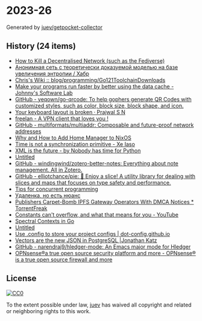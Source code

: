 # 2023-26

Generated by [juev/getpocket-collector](https://github.com/juev/getpocket-collector)

## History (24 items)

- [How to Kill a Decentralised Network (such as the Fediverse)](https://ploum.net/2023-06-23-how-to-kill-decentralised-networks.html)
- [Анонимная сеть с теоретически доказуемой моделью на базе увеличения энтропии / Хабр](https://habr.com/ru/articles/743630/)
- [Chris's Wiki :: blog/programming/Go121ToolchainDownloads](https://utcc.utoronto.ca/~cks/space/blog/programming/Go121ToolchainDownloads)
- [Make your programs run faster by better using the data cache - Johnny's Software Lab](https://johnnysswlab.com/make-your-programs-run-faster-by-better-using-the-data-cache/)
- [GitHub - yeqown/go-qrcode: To help gophers generate QR Codes with customized styles, such as color, block size, block shape, and icon.](https://github.com/yeqown/go-qrcode)
- [Your keyboard layout is broken · Prajwal S N](https://www.snprajwal.com/blog/keyboards-are-broken/)
- [freelan - A VPN client that loves you !](https://freelan.org)
- [GitHub - multiformats/multiaddr: Composable and future-proof network addresses](https://github.com/multiformats/multiaddr)
- [Why and How to Add Home Manager to NixOS](https://drakerossman.com/blog/how-to-add-home-manager-to-nixos)
- [Time is not a synchronization primitive - Xe Iaso](https://xeiaso.net/blog/nosleep)
- [XML is the future - by Nobody has time for Python](https://www.bitecode.dev/p/hype-cycles)
- [Untitled](https://evanw.github.io/mineverse/)
- [GitHub - windingwind/zotero-better-notes: Everything about note management. All in Zotero.](https://github.com/windingwind/zotero-better-notes)
- [GitHub - elliotchance/pie: 🍕 Enjoy a slice! A utility library for dealing with slices and maps that focuses on type safety and performance.](https://github.com/elliotchance/pie)
- [Tips for concurrent programming](http://catern.com/concur.html)
- [Удаленка, но есть нюанс](https://grishaev.me/remote-nuance/)
- [Publishers Carpet-Bomb IPFS Gateway Operators With DMCA Notices * TorrentFreak](https://torrentfreak.com/publishers-carpet-bomb-ipfs-gateway-operators-with-dmca-notices-230625/)
- [Constants can't overflow, and what that means for you - YouTube](https://www.youtube.com/watch?v=pypIL6t21cg)
- [Spectral Contexts in Go](https://hypirion.com/musings/spectral-contexts-in-go)
- [Untitled](https://matan-h.com/google-has-a-secret-browser-hidden-inside-the-settings)
- [Use .config to store your project configs | dot-config.github.io](https://dot-config.github.io)
- [Vectors are the new JSON in PostgreSQL |Jonathan Katz](https://jkatz05.com/post/postgres/vectors-json-postgresql/)
- [GitHub - narendraj9/hledger-mode: An Emacs major mode for Hledger](https://github.com/narendraj9/hledger-mode)
- [OPNsense®a true open source security platform and more - OPNsense® is a true open source firewall and more](https://opnsense.org)

## License

[![CC0](https://mirrors.creativecommons.org/presskit/buttons/88x31/svg/cc-zero.svg)](https://creativecommons.org/publicdomain/zero/1.0/)

To the extent possible under law, [juev](https://github.com/juev) has waived all copyright and related or neighboring rights to this work.
